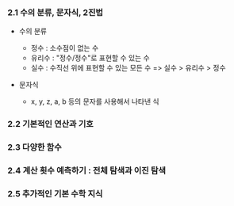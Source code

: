 ### 2.1 수의 분류,  문자식,  2진법

- 수의 분류
	- 정수 : 소수점이 없는 수
	- 유리수 : "정수/정수"로 표현할 수 있는 수
	- 실수 : 수직선 위에 표현할 수 있는 모든 수
	=> 실수 > 유리수 > 정수

- 문자식
	- x, y, z, a, b 등의 문자를 사용해서 나타낸 식
### 2.2 기본적인 연산과 기호

### 2.3 다양한 함수

### 2.4 계산 횟수 예측하기 : 전체 탐색과 이진 탐색

### 2.5 추가적인 기본 수학 지식
